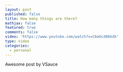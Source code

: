 ```yaml
---
layout: post
published: false
title: How many things are there?
mathjax: false
featured: true
comments: false
video: 'https://www.youtube.com/watch?v=C6eOcd06kdk'
type: video
categories:
  - personal
---
```


Awesome post by VSauce

